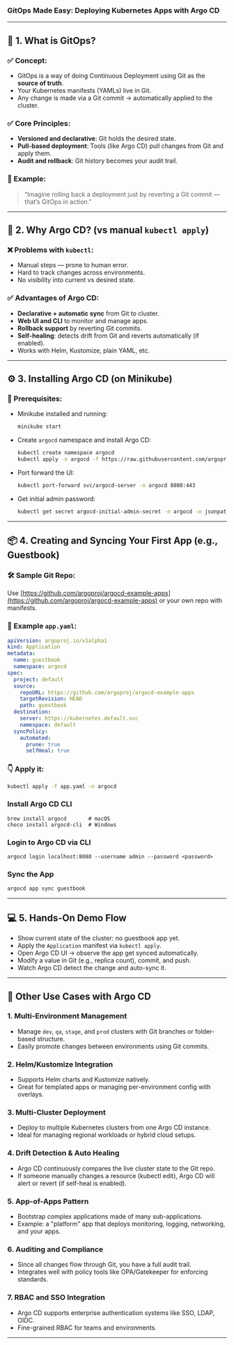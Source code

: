 ### GitOps Made Easy: Deploying Kubernetes Apps with Argo CD
---

## 🧩 1. **What is GitOps?**

### ✅ Concept:

* GitOps is a way of doing Continuous Deployment using Git as the **source of truth**.
* Your Kubernetes manifests (YAMLs) live in Git.
* Any change is made via a Git commit → automatically applied to the cluster.

### ✅ Core Principles:

* **Versioned and declarative**: Git holds the desired state.
* **Pull-based deployment**: Tools (like Argo CD) pull changes from Git and apply them.
* **Audit and rollback**: Git history becomes your audit trail.

### 🧠 Example:

> “Imagine rolling back a deployment just by reverting a Git commit — that’s GitOps in action.”

---

## 🚀 2. **Why Argo CD? (vs manual `kubectl apply`)**

### ❌ Problems with `kubectl`:

* Manual steps — prone to human error.
* Hard to track changes across environments.
* No visibility into current vs desired state.

### ✅ Advantages of Argo CD:

* **Declarative + automatic sync** from Git to cluster.
* **Web UI and CLI** to monitor and manage apps.
* **Rollback support** by reverting Git commits.
* **Self-healing**: detects drift from Git and reverts automatically (if enabled).
* Works with Helm, Kustomize, plain YAML, etc.

---

## ⚙️ 3. **Installing Argo CD (on Minikube)**

### 🔧 Prerequisites:

* Minikube installed and running:

  ```bash
  minikube start
  ```

* Create `argocd` namespace and install Argo CD:

  ```bash
  kubectl create namespace argocd
  kubectl apply -n argocd -f https://raw.githubusercontent.com/argoproj/argo-cd/stable/manifests/install.yaml
  ```

* Port forward the UI:

  ```bash
  kubectl port-forward svc/argocd-server -n argocd 8080:443
  ```

* Get initial admin password:

  ```bash
  kubectl get secret argocd-initial-admin-secret -n argocd -o jsonpath="{.data.password}" | base64 -d
  ```

---

## 📦 4. **Creating and Syncing Your First App (e.g., Guestbook)**

### 🛠️ Sample Git Repo:

Use [https://github.com/argoproj/argocd-example-apps](https://github.com/argoproj/argocd-example-apps) or your own repo with manifests.

### 📝 Example `app.yaml`:

```yaml
apiVersion: argoproj.io/v1alpha1
kind: Application
metadata:
  name: guestbook
  namespace: argocd
spec:
  project: default
  source:
    repoURL: https://github.com/argoproj/argocd-example-apps
    targetRevision: HEAD
    path: guestbook
  destination:
    server: https://kubernetes.default.svc
    namespace: default
  syncPolicy:
    automated:
      prune: true
      selfHeal: true
```

### 👇 Apply it:

```bash
kubectl apply -f app.yaml -n argocd
```

### Install Argo CD CLI
```
brew install argocd       # macOS
choco install argocd-cli  # Windows
```

### Login to Argo CD via CLI
```
argocd login localhost:8080 --username admin --password <password>
```

### Sync the App

```bash
argocd app sync guestbook
```

---

## 💻 5. **Hands-On Demo Flow**

* Show current state of the cluster: no guestbook app yet.
* Apply the `Application` manifest via `kubectl apply`.
* Open Argo CD UI → observe the app get synced automatically.
* Modify a value in Git (e.g., replica count), commit, and push.
* Watch Argo CD detect the change and auto-sync it.

---

## 🔧 **Other Use Cases with Argo CD**

### 1. **Multi-Environment Management**

* Manage `dev`, `qa`, `stage`, and `prod` clusters with Git branches or folder-based structure.
* Easily promote changes between environments using Git commits.

### 2. **Helm/Kustomize Integration**

* Supports Helm charts and Kustomize natively.
* Great for templated apps or managing per-environment config with overlays.

### 3. **Multi-Cluster Deployment**

* Deploy to multiple Kubernetes clusters from one Argo CD instance.
* Ideal for managing regional workloads or hybrid cloud setups.

### 4. **Drift Detection & Auto Healing**

* Argo CD continuously compares the live cluster state to the Git repo.
* If someone manually changes a resource (kubectl edit), Argo CD will alert or revert (if self-heal is enabled).

### 5. **App-of-Apps Pattern**

* Bootstrap complex applications made of many sub-applications.
* Example: a "platform" app that deploys monitoring, logging, networking, and your apps.

### 6. **Auditing and Compliance**

* Since all changes flow through Git, you have a full audit trail.
* Integrates well with policy tools like OPA/Gatekeeper for enforcing standards.

### 7. **RBAC and SSO Integration**

* Argo CD supports enterprise authentication systems like SSO, LDAP, OIDC.
* Fine-grained RBAC for teams and environments.

---


